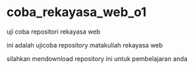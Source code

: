 # coba_rekayasa_web_o1
uji coba repositori rekayasa web

ini adalah ujicoba repository matakuliah rekayasa web



silahkan mendownload repository ini untuk pembelajaran anda
